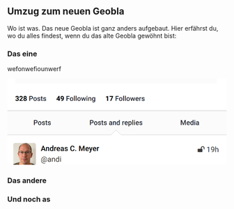 ## Umzug zum neuen Geobla

Wo ist was. Das neue Geobla ist ganz anders aufgebaut. Hier erfährst du, wo du alles findest, wenn du das alte Geobla gewöhnt bist:

### Das eine

wefonwefiounwerf

![das eine](../assets/screen1.png)

### Das andere


### Und noch as
